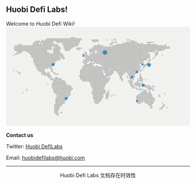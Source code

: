 ##  Huobi Defi Labs!
Welcome to Huobi Defi Wiki!
![](/img/huobi_map.png)

**Contact us**

  <i class="fa fa-twitter" aria-hidden="true"></i> Twitter: [Huobi DefiLabs](https://twitter.com/HuobiGlobal)

  <i class="fa fa-users" aria-hidden="true"></i> Email: huobidefilabs@huobi.com


---

<center> Huobi Defi Labs 文档存在时效性 <center>
